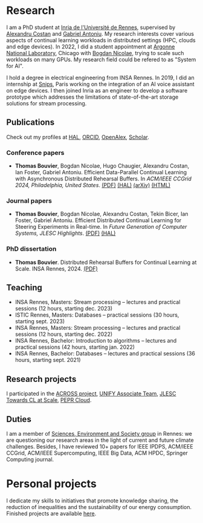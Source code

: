 # Research

I am a PhD student at [Inria de l'Université de Rennes](https://www.inria.fr/fr/centre-inria-universite-rennes), supervised by [Alexandru Costan](https://team.inria.fr/kerdata/alexandru-costan/) and [Gabriel Antoniu](https://team.inria.fr/kerdata/gabriel-antoniu/). My research interests cover various aspects of continual learning workloads in distributed settings (HPC, clouds and edge devices). In 2022, I did a student appointment at [Argonne National Laboratory](https://www.anl.gov/), Chicago with [Bogdan Nicolae](https://www.bnicolae.net/), trying to scale such workloads on many GPUs. My research field could be refered to as "System for AI".

I hold a degree in electrical engineering from INSA Rennes. In 2019, I did an internship at [Snips](https://investors.sonos.com/news-and-events/investor-news/latest-news/2019/Sonos-Announces-Acquisition-of-Snips), Paris working on the integration of an AI voice assistant on edge devices. I then joined Inria as an engineer to develop a software prototype which addresses the limitations of state-of-the-art storage solutions for stream processing.

## Publications

Check out my profiles at [HAL](https://cv.hal.science/thomas-bouvier), [ORCID](https://orcid.org/0000-0001-9863-8851), [OpenAlex](https://openalex.org/works?page=1&filter=authorships.author.id%3AA5041473946&sort=cited_by_count%3Adesc&group_by=publication_year,open_access.is_oa,authorships.institutions.lineage,type), [Scholar](https://scholar.google.com/citations?user=Bkug2kUAAAAJorci).

### Conference papers

- **Thomas Bouvier**, Bogdan Nicolae, Hugo Chaugier, Alexandru Costan, Ian Foster, Gabriel Antoniu. Efficient Data-Parallel Continual Learning with Asynchronous Distributed Rehearsal Buffers. In *ACM/IEEE CCGrid 2024, Philadelphia, United States*. [(PDF)](/papers/ccgrid24.pdf) [(HAL)](https://inria.hal.science/hal-04600107) [(arXiv)](https://arxiv.org/abs/2406.03285) [(HTML)](https://ar5iv.labs.arxiv.org/html/2406.03285)

### Journal papers

- **Thomas Bouvier**, Bogdan Nicolae, Alexandru Costan, Tekin Bicer, Ian Foster, Gabriel Antoniu. Efficient Distributed Continual Learning for Steering Experiments in Real-time. In *Future Generation of Computer Systems, JLESC Highlights*. [(PDF)](/papers/fgcs25.pdf) [(HAL)](https://hal.science/hal-04664176)

### PhD dissertation

- **Thomas Bouvier**. Distributed Rehearsal Buffers for Continual Learning at Scale. INSA Rennes, 2024. [(PDF)](/papers/phd24.pdf)

## Teaching

- INSA Rennes, Masters: Stream processing – lectures and practical sessions (12 hours, starting dec. 2023)
- ISTIC Rennes, Masters: Databases – practical sessions (30 hours, starting sept. 2023)
- INSA Rennes, Masters: Stream processing – lectures and practical sessions (12 hours, starting dec. 2022)
- INSA Rennes, Bachelor: Introduction to algorithms – lectures and practical sessions (42 hours, starting jan. 2022)
- INSA Rennes, Bachelor: Databases – lectures and practical sessions (36 hours, starting sept. 2021)

## Research projects

I participated in the [ACROSS project](https://www.acrossproject.eu/), [UNIFY Associate Team](https://team.inria.fr/unify/), [JLESC Towards CL at Scale](https://jlesc.github.io/projects/continual_learning_project/), [PEPR Cloud](https://pepr-cloud.fr/en/).

## Duties

I am a member of [Sciences, Environment and Society group](https://sens-rennes.gitlabpages.inria.fr/) in Rennes: we are questioning our research areas in the light of current and future climate challenges. Besides, I have reviewed 10+ papers for IEEE IPDPS, ACM/IEEE CCGrid, ACM/IEEE Supercomputing, IEEE Big Data, ACM HPDC, Springer Computing journal.


# Personal projects

I dedicate my skills to initiatives that promote knowledge sharing, the reduction of inequalities and the sustainability of our energy consumption. Finished projects are available [here](projects/).
